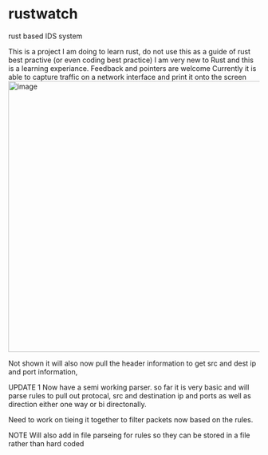 # rustwatch
rust based IDS system

This is a project I am doing to learn rust, do not use this as a guide of rust best practive (or even coding best practice) I am very new to Rust and this is a learning experiance. Feedback and pointers are welcome 
Currently it is able to capture traffic on a network interface and print it onto the screen
<img width="543" alt="image" src="https://user-images.githubusercontent.com/60553334/230187890-8b782dfd-c95d-45eb-9f5a-c5c63435cc75.png">


Not shown it will also now pull the header information to get src and dest ip and port information, 

UPDATE 1
Now have a semi working parser. so far it is very basic and will parse rules to pull out protocal, src and destination ip and ports as well as direction either one way or bi directonally. 

Need to work on tieing it together to filter packets now based on the rules. 

NOTE Will also add in file parseing for rules so they can be stored in a file rather than hard coded 